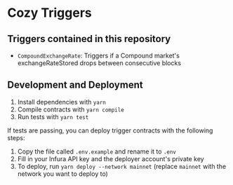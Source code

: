 # Cozy Triggers

## Triggers contained in this repository

- `CompoundExchangeRate`: Triggers if a Compound market's exchangeRateStored drops between consecutive blocks

## Development and Deployment

1. Install dependencies with `yarn`
2. Compile contracts with `yarn compile`
3. Run tests with `yarn test`

If tests are passing, you can deploy trigger contracts with the following steps:

1. Copy the file called `.env.example` and rename it to `.env`
2. Fill in your Infura API key and the deployer account's private key
3. To deploy, run `yarn deploy --network mainnet` (replace `mainnet` with the network you want to deploy to)
